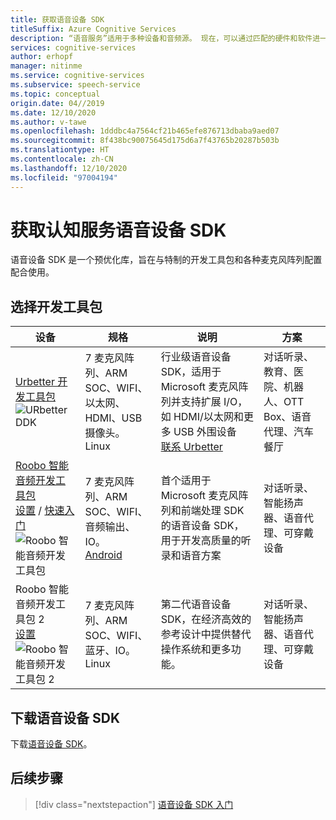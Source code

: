 ```yaml
---
title: 获取语音设备 SDK
titleSuffix: Azure Cognitive Services
description: “语音服务”适用于多种设备和音频源。 现在，可以通过匹配的硬件和软件进一步利用语音应用程序。 本文介绍如何访问语音设备 SDK 并开始开发。
services: cognitive-services
author: erhopf
manager: nitinme
ms.service: cognitive-services
ms.subservice: speech-service
ms.topic: conceptual
origin.date: 04//2019
ms.date: 12/10/2020
ms.author: v-tawe
ms.openlocfilehash: 1dddbc4a7564cf21b465efe876713dbaba9aed07
ms.sourcegitcommit: 8f438bc90075645d175d6a7f43765b20287b503b
ms.translationtype: HT
ms.contentlocale: zh-CN
ms.lasthandoff: 12/10/2020
ms.locfileid: "97004194"
---
```

# <a name="get-the-cognitive-services-speech-devices-sdk"></a>获取认知服务语音设备 SDK

语音设备 SDK 是一个预优化库，旨在与特制的开发工具包和各种麦克风阵列配置配合使用。

## <a name="choose-a-development-kit"></a>选择开发工具包

|设备|规格|说明|方案|
|--|--|--|--|
|[Urbetter 开发工具包](http://www.urbetter.com/products_56/278.html)![URbetter DDK](media/speech-devices-sdk/device-urbetter.jpg)|7 麦克风阵列、ARM SOC、WIFI、以太网、HDMI、USB 摄像头。 <br>Linux|行业级语音设备 SDK，适用于 Microsoft 麦克风阵列并支持扩展 I/O，如 HDMI/以太网和更多 USB 外围设备 <br> [联系 Urbetter](http://www.urbetter.com/products_56/278.html)|对话听录、教育、医院、机器人、OTT Box、语音代理、汽车餐厅|
|[Roobo 智能音频开发工具包](http://ddk.roobo.com)<br>[设置](speech-devices-sdk-roobo-v1.md) / [快速入门](./speech-devices-sdk-quickstart.md?pivots=platform-android%253fpivots%253dplatform-android)![Roobo 智能音频开发工具包](media/speech-devices-sdk/device-roobo-v1.jpg)|7 麦克风阵列、ARM SOC、WIFI、音频输出、IO。 <br>[Android](./speech-devices-sdk-quickstart.md?pivots=platform-android%253fpivots%253dplatform-android)|首个适用于 Microsoft 麦克风阵列和前端处理 SDK 的语音设备 SDK，用于开发高质量的听录和语音方案|对话听录、智能扬声器、语音代理、可穿戴设备|
|Roobo 智能音频开发工具包 2<br>[设置](speech-devices-sdk-roobo-v2.md)<br>![Roobo 智能音频开发工具包 2](media/speech-devices-sdk/device-roobo-v2.jpg)|7 麦克风阵列、ARM SOC、WIFI、蓝牙、IO。 <br>Linux|第二代语音设备 SDK，在经济高效的参考设计中提供替代操作系统和更多功能。|对话听录、智能扬声器、语音代理、可穿戴设备|

<!-- |[Azure Kinect DK](https://azure.microsoft.com/services/kinect-dk/)<br>[Setup](../../kinect-dk/set-up-azure-kinect-dk.md) / [Quickstart](./speech-devices-sdk-quickstart.md?pivots=platform-windows%253fpivots%253dplatform-windows)![Azure Kinect DK](media/speech-devices-sdk/device-azure-kinect-dk.jpg)|7 Mic Array RGB and Depth cameras. <br>[Windows](./speech-devices-sdk-quickstart.md?pivots=platform-windows%253fpivots%253dplatform-windows)/[Linux](./speech-devices-sdk-quickstart.md?pivots=platform-linux%253fpivots%253dplatform-linux)|A developer kit with advanced artificial intelligence (AI) sensors for building sophisticated computer vision and speech models. It combines a best-in-class spatial microphone array and depth camera with a video camera and orientation sensor—all in one small device with multiple modes, options, and SDKs to accommodate a range of compute types.|Conversation Transcription, Robotics, Smart Building| -->


## <a name="download-the-speech-devices-sdk"></a>下载语音设备 SDK

下载[语音设备 SDK](./speech-devices-sdk.md)。

## <a name="next-steps"></a>后续步骤

> [!div class="nextstepaction"]
> [语音设备 SDK 入门](./speech-devices-sdk-quickstart.md?pivots=platform-android)